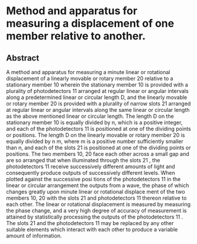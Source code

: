 # Method and apparatus for measuring a displacement of one member relative to another.

## Abstract
A method and apparatus for measuring a minute linear or rotational displacement of a linearly movable or rotary member 20 relative to a stationary member 10 wherein the stationary member 10 is provided with a plurality of photodetectors 11 arranged at regular linear or angular intervals along a predetermined linear or circular length D, and the linearly movable or rotary member 20 is provided with a plurality of narrow slots 21 arranged at regular linear or angular intervals along the same linear or circular length as the above mentioned linear or circular length. The length D on the stationary member 10 is equally divided by n, which is a positive integer, and each of the photodetectors 11 is positioned at one of the dividing points or positions. The length D on the linearly movable or rotary member 20 is equally divided by n m, where m is a positive number sufficiently smaller than n, and each of the slots 21 is positioned at one of the dividing points or positions. The two members 10, 20 face each other across a small gap and are so arranged that when illuminated through the slots 21 , the photodetectors 11 receive successively different amounts of light and consequently produce outputs of successively different levels. When plotted against the successive posi tions of the photodetectors 11 in the linear or circular arrangement the outputs from a wave, the phase of which changes greatly upon minute linear or rotational displace ment of the two members 10, 20 with the slots 21 and photodetectors 11 thereon relative to each other. The linear or rotational displacement is measured by measuring the phase change, and a very high degree of accuracy of measurement is attained by statistically processing the outputs of the photodetectors 11 . The slots 21 and the photodetectors 11 may be replaced by any other suitable elements which interact with each other to produce a variable amount of information.